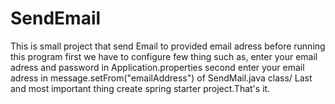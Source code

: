 # SendEmail
This is small project that send Email to provided email adress
before running this program first we have to configure few thing such as,
enter your email adress and password in Application.properties
second enter your email adress in message.setFrom("emailAddress") of SendMail.java class/
Last and most important thing create spring starter project.That's it.
